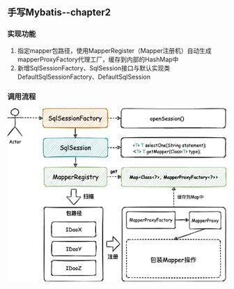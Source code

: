 ## 手写Mybatis--chapter2

### 实现功能
1. 指定mapper包路径，使用MapperRegister（Mapper注册机）自动生成mapperProxyFactory代理工厂，缓存到内部的HashMap中
2. 新增SqlSessionFactory、SqlSession接口与默认实现类DefaultSqlSessionFactory、DefaultSqlSession

### 调用流程
![img.png](img.png)